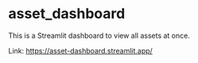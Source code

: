# asset_dashboard
This is a Streamlit dashboard to view all assets at once.

Link: https://asset-dashboard.streamlit.app/
